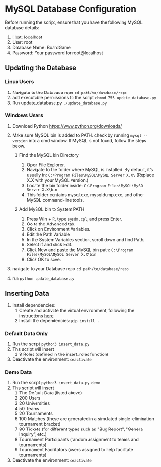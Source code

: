 # MySQL Database Configuration

Before running the script, ensure that you have the following MySQL database details:

1. Host: localhost
2. User: root
3. Database Name: BoardGame
4. Password: Your password for root@localhost

## Updating the Database

### Linux Users

1. Navigate to the Database repo `cd path/to/database/repo`
2. add executable permissions to the script `chmod 755 update_database.py`
3. Run update_database.py `./update_database.py`

### Windows Users

1. Download Python <https://www.python.org/downloads/>
2. Make sure MySQL bin is added to PATH. check by running `mysql --version` into a cmd window. If MySQL is not found, follow the steps below.

    1. Find the MySQL bin Directory

        1. Open File Explorer.
        2. Navigate to the folder where MySQL is installed. By default, it’s usually in: `C:\Program Files\MySQL\MySQL Server X.X\` (Replace X.X with your MySQL version.)
        3. Locate the bin folder inside: `C:\Program Files\MySQL\MySQL Server X.X\bin`
        4. This folder contains mysql.exe, mysqldump.exe, and other MySQL command-line tools.

    2. Add MySQL bin to System PATH

        1. Press Win + R, type `sysdm.cpl`, and press Enter.
        2. Go to the Advanced tab.
        3. Click on Environment Variables.
        4. Edit the Path Variable
        5. In the System Variables section, scroll down and find Path.
        6. Select it and click Edit.
        7. Click New and paste the MySQL bin path: `C:\Program Files\MySQL\MySQL Server X.X\bin`
        8. Click OK to save.

3. navigate to your Database repo `cd path/to/database/repo`
4. run `python update_database.py`

## Inserting Data

1. Install dependencies:
    1. Create and activate the virtual environment, following the instructions [here](https://packaging.python.org/en/latest/guides/installing-using-pip-and-virtual-environments/#create-and-use-virtual-environments)
    2. Install the dependencies: `pip install .`

### Default Data Only

1. Run the script `python3 insert_data.py`
2. This script will insert
    1. 8 Roles (defined in the insert_roles function)
3. Deactivate the environment: `deactivate`

### Demo Data

1. Run the script `python3 insert_data.py demo`
2. This script will insert
    1. The Default Data (listed above)
    2. 200 Users
    3. 20 Universities
    4. 50 Teams
    5. 20 Tournaments
    6. 100 Matches (these are generated in a simulated single-elimination tournament bracket)
    7. 80 Tickets (for different types such as "Bug Report", "General Inquiry", etc.)
    8. Tournament Participants (random assignment to teams and tournaments)
    9. Tournament Facilitators (users assigned to help facilitate tournaments)
3. Deactivate the environment: `deactivate`
